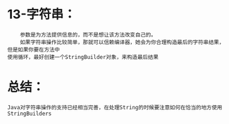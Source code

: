 # 13-字符串：
		参数是为方法提供信息的，而不是想让该方法改变自己的。
		如果字符串操作比较简单，那就可以信赖编译器，她会为你合理构造最后的字符串结果，但是如果你要在方法中
	使用循环，最好创建一个StringBuilder对象，来构造最后结果
	
# 总结：
	Java对字符串操作的支持已经相当完善，在处理String的时候要注意如何在恰当的地方使用StringBuilders
